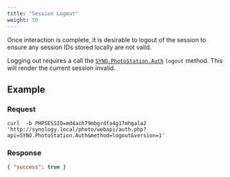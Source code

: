 ```yaml
---
title: "Session Logout"
weight: 50
---
```


Once interaction is complete, it is desirable to logout of the session to
ensure any session IDs stored locally are not valid.

Logging out requires a call the [`SYNO.PhotoStation.Auth`](/api/syno-photostation-auth) `logout`
method. This will render the current session invalid.

## Example ##

### Request ###

```text
curl  -b PHPSESSID=md4ach79mbgrdfa4g17mhgala2 'http://synology.local/photo/webapi/auth.php?api=SYNO.PhotoStation.Auth&method=logout&version=1'
```

### Response ###

```json
{ "success": true }
```
